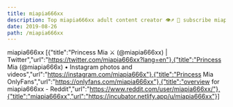 ```yaml
---
title: miapia666xx
description: Top miapia666xx adult content creator 👁♐️ 👑 subscribe miapia666xx to my porn site below IG miapia666xx
date: 2019-08-26
path: /miapia666xx
---
```


miapia666xx
[{"title":"Princess Mia ⚔️ (@miapia666xx) | Twitter","url":"https://twitter.com/miapia666xx?lang=en"},{"title":"Princess Mia (@miapia666x) • Instagram photos and videos","url":"https://instagram.com/miapia666x"},{"title":"Princess Mia OnlyFans","url":"https://onlyfans.com/miapia666xx"},{"title":"overview for miapia666xx - Reddit","url":"https://www.reddit.com/user/miapia666xx/"},{"title":"miapia666xx","url":"https://incubator.netlify.app/u/miapia666xx"}]

